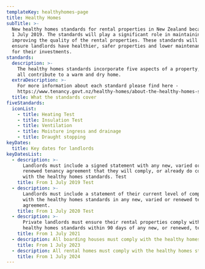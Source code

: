 ```yaml
---
templateKey: healthyhomes-page
title: Healthy Homes
subTitle: >-
  New healthy homes standards for rental properties in New Zealand became law on
  1 July 2019. The standards will play a significant role in maintaining and
  improving the quality of the rental properties. These standards will help
  ensure landlords have healthier, safer properties and lower maintenance costs
  for their investments.
standards:
  description: >-
    The healthy homes standards incorporate five aspects of a property, which
    all contribute to a warm and dry home.
  extraDescription: >-
    For more information about each standard please find here -
    https://www.tenancy.govt.nz/healthy-homes/about-the-healthy-homes-standards/
  title: What the standards cover
fiveStandards:
  iconList:
    - title: Heating Test
    - title: Insulation Test
    - title: Ventilation
    - title: Moisture ingress and drainage
    - title: Draught stopping
keyDates:
  title: Key dates for landlords
keyDatesList:
  - description: >-
      Landlords must include a signed statement with any new, varied or
      renewed tenancy agreement that they will comply, or already do comply,
      with the healthy homes standards. Test
    title: From 1 July 2019 Test
  - description: >-
      Landlords must include a statement of their current level of compliance
      with the healthy homes standards in any new, varied or renewed tenancy
      agreement.
    title: From 1 July 2020 Test
  - description: >-
      Private landlords must ensure their rental properties comply with the
      healthy homes standards within 90 days of any new, or renewed, tenancy.
    title: From 1 July 2021
  - description: All boarding houses must comply with the healthy homes standards.
    title: From 1 July 2023
  - description: All rental homes must comply with the healthy homes standards.
    title: From 1 July 2024
---
```

